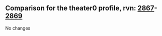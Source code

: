 ## Comparison for the theater0 profile, rvn: [2867](https://github.com/PRO100KatYT/FortniteProfileRevisions/tree/main/profiles/theater0/2867%20theater0.json)-[2869](https://github.com/PRO100KatYT/FortniteProfileRevisions/tree/main/profiles/theater0/2869%20theater0.json)

No changes

